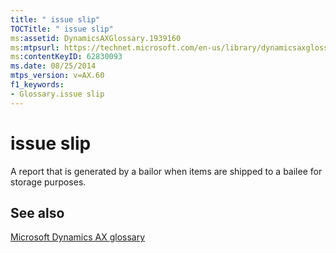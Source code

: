 ```yaml
---
title: " issue slip"
TOCTitle: " issue slip"
ms:assetid: DynamicsAXGlossary.1939160
ms:mtpsurl: https://technet.microsoft.com/en-us/library/dynamicsaxglossary.1939160(v=AX.60)
ms:contentKeyID: 62830093
ms.date: 08/25/2014
mtps_version: v=AX.60
f1_keywords:
- Glossary.issue slip
---
```


# issue slip

A report that is generated by a bailor when items are shipped to a bailee for storage purposes.

## See also

[Microsoft Dynamics AX glossary](glossary/microsoft-dynamics-ax-glossary.md)

  



